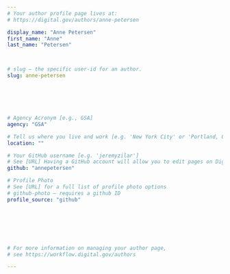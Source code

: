 ```yaml
---
# Your author profile page lives at:
# https://digital.gov/authors/anne-petersen

display_name: "Anne Petersen"
first_name: "Anne"
last_name: "Petersen"



# slug — the specific user-id for an author.
slug: anne-petersen






# Agency Acronym [e.g., GSA]
agency: "GSA"

# Tell us where you live and work [e.g. 'New York City' or 'Portland, OR']
location: ""

# Your GitHub username [e.g. 'jeremyzilar']
# See [URL] Having a GitHub account will allow you to edit pages on DigitalGov. The image used in your GitHub account can also be used to populate your digital.gov profile photo.
github: "annepetersen"

# Profile Photo
# See [URL] for a full list of profile photo options
# github-photo — requires a github ID
profile_source: "github"







# For more information on managing your author page,
# see https://workflow.digital.gov/authors

---
```

